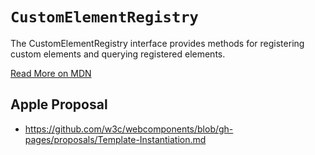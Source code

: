 # `CustomElementRegistry`

The CustomElementRegistry interface provides methods for registering custom elements and querying registered elements.

[Read More on MDN](https://developer.mozilla.org/en-US/docs/Web/API/CustomElementRegistry)

## Apple Proposal

  - https://github.com/w3c/webcomponents/blob/gh-pages/proposals/Template-Instantiation.md


